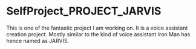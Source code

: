 # SelfProject_PROJECT_JARVIS
This is one of the fantastic project I am working on. It is a voice assistant creation project. Mostly similar to the kind of voice assistant 
Iron Man has hence named as JARVIS.
